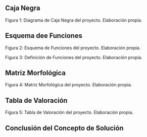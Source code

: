 ## Caja Negra


Figura 1: Diagrama de Caja Negra del proyecto. Elaboración propia.

## Esquema dee Funciones

Figura 2: Esquema de Funciones del proyecto. Elaboración propia.


Figura 3: Definición de Funciones del proyecto. Elaboración propia.

## Matriz Morfológica

Figura 4: Matriz Morfológica del proyecto. Elaboración propia.

## Tabla de Valoración

Figura 5: Tabla de Valoración del proyecto. Elaboración propia.

## Conclusión del Concepto de Solución

